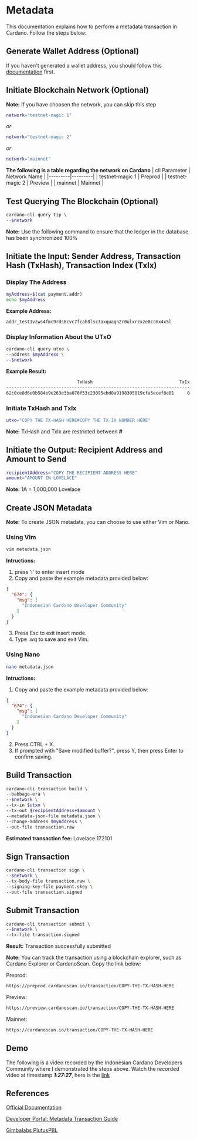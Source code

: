 # Metadata

This documentation explains how to perform a metadata transaction in Cardano. Follow the steps below:

## Generate Wallet Address (Optional)

If you haven't generated a wallet address, you should follow this [documentation](https://github.com/ValdryanIvandito/cardano-cli-simplified/blob/main/1-generate-wallet-address.md) first.

## Initiate Blockchain Network (Optional)

**Note:** If you have choosen the network, you can skip this step

```bash
network="testnet-magic 1"
```

_or_

```bash
network="testnet-magic 2"
```

_or_

```bash
network="mainnet"
```

**The following is a table regarding the network on Cardano**
| cli Parameter | Network Name |
|---------|---------|
| testnet-magic 1 | Preprod |
| testnet-magic 2 | Preview |
| mainnet | Mainnet |

## Test Querying The Blockchain (Optional)

```bash
cardano-cli query tip \
--$network
```

**Note:** Use the following command to ensure that the ledger in the database has been synchronized 100%

## Initiate the Input: Sender Address, Transaction Hash (TxHash), Transaction Index (TxIx)

### Display The Address

```bash
myAddress=$(cat payment.addr)
echo $myAddress
```

**Example Address:**

```bash
addr_test1vzws4fmc9rds6cvc7fcah8lsc3axquaqn2r0ulxrzxze0ccmx4x5l
```

### Display Information About the UTxO

```bash
cardano-cli query utxo \
--address $myAddress \
--$network
```

**Example Result:**

```bash
                           TxHash                                 TxIx        Amount
--------------------------------------------------------------------------------------
62c0ce8d6e0b584e9e263e3ba076f53c23095ebd0a9198305819cfa5ecef8e81     0        1000000000 lovelace + TxOutDatumNone
```

### Initiate TxHash and TxIx

```bash
utxo="COPY THE TX-HASH HERE#COPY THE TX-IX NUMBER HERE"
```

**Note:** TxHash and TxIx are restricted between **#**

## Initiate the Output: Recipient Address and Amount to Send

```bash
recipientAddress="COPY THE RECIPIENT ADDRESS HERE"
amount="AMOUNT IN LOVELACE"
```

**Note:** 1₳ = 1,000,000 Lovelace

## Create JSON Metadata

**Note:** To create JSON metadata, you can choose to use either Vim or Nano.

### Using Vim

```bash
vim metadata.json
```

**Intructions:**

1. press 'i' to enter insert mode
2. Copy and paste the example metadata provided below:

```JSON
{
  "674": {
    "msg": [
      "Indonesian Cardano Developer Community"
    ]
  }
}
```

3. Press Esc to exit insert mode.
4. Type :wq to save and exit Vim.

### Using Nano

```bash
nano metadata.json
```

**Intructions:**

1. Copy and paste the example metadata provided below:

```JSON
{
  "674": {
    "msg": [
      "Indonesian Cardano Developer Community"
    ]
  }
}
```

2. Press CTRL + X.
3. If prompted with "Save modified buffer?", press Y, then press Enter to confirm saving.

## Build Transaction

```bash
cardano-cli transaction build \
--babbage-era \
--$network \
--tx-in $utxo \
--tx-out $recipientAddress+$amount \
--metadata-json-file metadata.json \
--change-address $myAddress \
--out-file transaction.raw
```

**Estimated transaction fee:** Lovelace 172101

## Sign Transaction

```bash
cardano-cli transaction sign \
--$network \
--tx-body-file transaction.raw \
--signing-key-file payment.skey \
--out-file transaction.signed
```

## Submit Transaction

```bash
cardano-cli transaction submit \
--$network \
--tx-file transaction.signed
```

**Result:** Transaction successfully submitted

**Note:** You can track the transaction using a blockchain explorer, such as Cardano Explorer or CardanoScan. Copy the link below:

Preprod:

```bash
https://preprod.cardanoscan.io/transaction/COPY-THE-TX-HASH-HERE
```

Preview:

```bash
https://preview.cardanoscan.io/transaction/COPY-THE-TX-HASH-HERE
```

Mainnet:

```bash
https://cardanoscan.io/transaction/COPY-THE-TX-HASH-HERE
```

## Demo

The following is a video recorded by the Indonesian Cardano Developers Community where I demonstrated the steps above. Watch the recorded video at timestamp **_1:27:27_**, here is the [link](https://youtu.be/03hXLZ_07N0?list=PLUj8499OocHiL8gXPv8wMlLW-zIcyYdrQ)

## References

[Official Documentation](https://docs.cardano.org/development-guidelines/use-cli/)

[Developer Portal: Metadata Transaction Guide](https://developers.cardano.org/docs/transaction-metadata/how-to-create-a-metadata-transaction-cli/)

[Gimbalabs PlutusPBL](https://plutuspbl.io/modules/102/slts)
